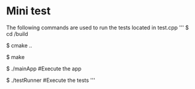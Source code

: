 # Mini test

The following commands are used to run the tests located in test.cpp
'''
$ cd /build

$ cmake ..
 
$ make

$ ./mainApp #Execute the app

$ ./testRunner #Execute the tests
'''

